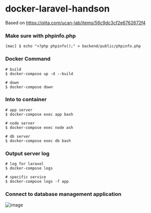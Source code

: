 # docker-laravel-handson
Based on https://qiita.com/ucan-lab/items/56c9dc3cf2e6762672f4

### Make sure with phpinfo.php
```
[mac] $ echo "<?php phpinfo();" > backend/public/phpinfo.php
```

### Docker Command
```
# build
$ docker-compose up -d --build

# down
$ docker-compose down
```

### Into to container
```
# app server
$ docker-compose exec app bash

# node server
$ docker-compose exec node ash

# db server
$ docker-compose exec db bash
```

### Output server log
```
# log for laravel
$ docker-compose logs

# specific service
$ docker-compose logs -f app
```


### Connect to database management application
![image](https://user-images.githubusercontent.com/20104403/114467672-3b724680-9c25-11eb-97e3-b868b9c0cf09.png)

